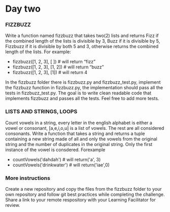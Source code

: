 # Day two
### FIZZBUZZ
Write a function named fizzbuzz that takes two(2) lists  and returns Fizz if the combined length of the lists is divisible by 3,  Buzz if it is divisible by 5, Fizzbuzz if it is divisible by both 5 and 3, otherwise returns the combined length of the lists.
For example:
- fizzbuzz([1, 2, 3], [ ])    # will return “fizz”
- fizzbuzz([1, 2, 3], [1, 2])  # will return “buzz”  
- fizzbuzz([1, 2, 3], [1]) # will return 4 

In the fizzbuzz folder there is fizzbuzz.py and fizzbuzz_test.py, implement the fizzbuzz function in fizzbuzz.py, the implementation should pass all the tests in fizzbuzz_test.py. The goal is to write clean readable code that implements fizzbuzz and passes all the tests.
Feel free to add more tests.
### LISTS AND STRINGS, LOOPS
Count vowels in a string, every letter in the english alphabet is either a vowel or consonant, [a,e,i,o,u] is a list of vowels. The rest are all considered consonants. Write a function that takes a string and returns a tuple containing a new string made of all and only the vowels from the original string and the number of duplicates in the original string. Only the first instance of the vowel is consdered.
Forexample
- countVowels('dahdah') # will return('a', 3)
- countVowels('drinkwater') # will return('iae',0)

### More instructions
Create a new repository and copy the files from the fizzbuzz folder to your own repository and follow git best practices while completing the challenge. Share a link to your remote respository with your Learning Facilitator for review.
